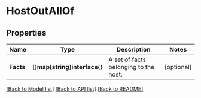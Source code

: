 # HostOutAllOf

## Properties

Name | Type | Description | Notes
------------ | ------------- | ------------- | -------------
**Facts** | **[]map[string]interface{}** | A set of facts belonging to the host. | [optional] 

[[Back to Model list]](../README.md#documentation-for-models) [[Back to API list]](../README.md#documentation-for-api-endpoints) [[Back to README]](../README.md)


